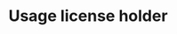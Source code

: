 ---
title: 'Usage license holder'
field: 'dcterms.rightsHolder'
slug: 'global-usage-license-holder'
description: 'A person or organization owning or managing rights over a resource.'
comment: 'License holder of the resource'
required: False
module: 'Form'
cluster: 'Global'
policy: 'Free value. Single value only.'
layout: 'home'
---